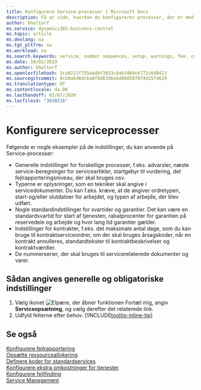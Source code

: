 ```yaml
---
title: Konfigurere Service-processer | Microsoft Docs
description: Få at vide, hvordan du konfigurerer processer, der er med til at sikre, at dine kunder er tilfredse med din kundeservice.
author: bholtorf
ms.service: dynamics365-business-central
ms.topic: article
ms.devlang: na
ms.tgt_pltfrm: na
ms.workload: na
ms.search.keywords: service, number sequences, setup, warnings, fee, contracts, warranties
ms.date: 10/01/2019
ms.author: bholtorf
ms.openlocfilehash: 3ca0221f755aa4bf3033cbab3469c6772c6d8413
ms.sourcegitcommit: 0cb8a646dcba8f6d6336ebd008587874d25f4629
ms.translationtype: HT
ms.contentlocale: da-DK
ms.lasthandoff: 02/07/2020
ms.locfileid: "3030216"
---
```

# <a name="configure-service-processes"></a>Konfigurere serviceprocesser
Følgende er nogle eksempler på de indstillinger, du kan anvende på Service-processer:  
  
* Generelle indstillinger for forskellige processer, f.eks. advarsler, næste service-beregninger for serviceartikler, startgebyr til vurdering, det fejlrapporteringsniveau, der skal bruges osv.  
* Typerne er oplysninger, som en tekniker skal angive i servicedokumenter. Du kan f.eks. kræve, at de angiver ordretypen, start-og/eller slutdatoer for arbejdet, og typen af arbejde, der blev udført.  
* Nogle standardindstillinger for svartider og garantier. Det kan være en standardsvartid for start af tjenesten, rabatprocenter for garantien på reservedele og arbejde og hvor lang tid garantier gælder.  
* Indstillinger for kontrakter, f.eks. det maksimale antal dage, som du kan bruge til kontraktserviceordrer, om der skal bruges årsagskoder, når en kontrakt annulleres, standardtekster til kontraktbeskrivelser og kontraktværdier.  
* De nummerserier, der skal bruges til servicerelaterede dokumenter og varer.  

## <a name="to-enter-general-and-mandatory-settings"></a>Sådan angives generelle og obligatoriske indstillinger
1. Vælg ikonet ![Elpære, der åbner funktionen Fortæl mig](media/ui-search/search_small.png "Fortæl mig, hvad du vil foretage dig"), angiv **Serviceopsætning**, og vælg derefter det relaterede link.
2. Udfyld felterne efter behov. [!INCLUDE[tooltip-inline-tip](includes/tooltip-inline-tip_md.md)]  

## <a name="see-also"></a>Se også  
[Konfigurere fejlrapportering](service-how-setup-fault-reporting.md)  
[Opsætte ressourceallokering](service-how-setup-resource-allocation.md)  
[Definere koder for standardservices](service-how-setup-service-coding.md)  
[Konfigurere ekstra omkostninger for tjenester](service-how-setup-service-costs-pricing.md)  
[Konfigurere fejlfinding](service-how-setup-troubleshooting.md)  
[Service Management](service-service.md)  
